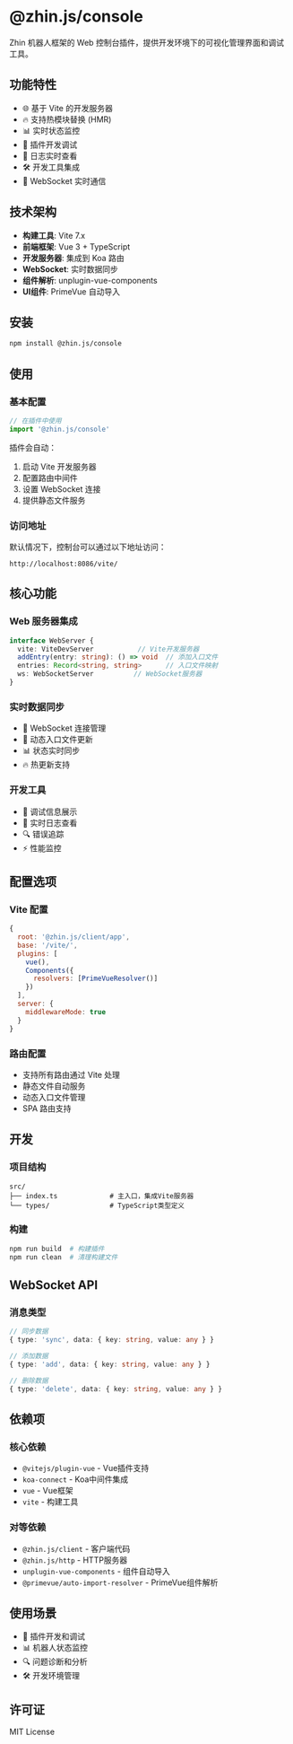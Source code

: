 # @zhin.js/console

Zhin 机器人框架的 Web 控制台插件，提供开发环境下的可视化管理界面和调试工具。

## 功能特性

- 🌐 基于 Vite 的开发服务器
- 🔥 支持热模块替换 (HMR)
- 📊 实时状态监控
- 🔧 插件开发调试
- 📝 日志实时查看
- 🛠️ 开发工具集成
- 📱 WebSocket 实时通信

## 技术架构

- **构建工具**: Vite 7.x
- **前端框架**: Vue 3 + TypeScript
- **开发服务器**: 集成到 Koa 路由
- **WebSocket**: 实时数据同步
- **组件解析**: unplugin-vue-components
- **UI组件**: PrimeVue 自动导入

## 安装

```bash
npm install @zhin.js/console
```

## 使用

### 基本配置

```javascript
// 在插件中使用
import '@zhin.js/console'
```

插件会自动：
1. 启动 Vite 开发服务器
2. 配置路由中间件
3. 设置 WebSocket 连接
4. 提供静态文件服务

### 访问地址

默认情况下，控制台可以通过以下地址访问：
```
http://localhost:8086/vite/
```

## 核心功能

### Web 服务器集成

```typescript
interface WebServer {
  vite: ViteDevServer           // Vite开发服务器
  addEntry(entry: string): () => void  // 添加入口文件
  entries: Record<string, string>      // 入口文件映射
  ws: WebSocketServer          // WebSocket服务器
}
```

### 实时数据同步

- 📡 WebSocket 连接管理
- 🔄 动态入口文件更新
- 📊 状态实时同步
- 🔥 热更新支持

### 开发工具

- 🐛 调试信息展示
- 📝 实时日志查看
- 🔍 错误追踪
- ⚡ 性能监控

## 配置选项

### Vite 配置

```javascript
{
  root: '@zhin.js/client/app',
  base: '/vite/',
  plugins: [
    vue(),
    Components({
      resolvers: [PrimeVueResolver()]
    })
  ],
  server: {
    middlewareMode: true
  }
}
```

### 路由配置

- 支持所有路由通过 Vite 处理
- 静态文件自动服务
- 动态入口文件管理
- SPA 路由支持

## 开发

### 项目结构

```
src/
├── index.ts             # 主入口，集成Vite服务器
└── types/               # TypeScript类型定义
```

### 构建

```bash
npm run build  # 构建插件
npm run clean  # 清理构建文件
```

## WebSocket API

### 消息类型

```typescript
// 同步数据
{ type: 'sync', data: { key: string, value: any } }

// 添加数据
{ type: 'add', data: { key: string, value: any } }

// 删除数据
{ type: 'delete', data: { key: string, value: any } }
```

## 依赖项

### 核心依赖
- `@vitejs/plugin-vue` - Vue插件支持
- `koa-connect` - Koa中间件集成
- `vue` - Vue框架
- `vite` - 构建工具

### 对等依赖
- `@zhin.js/client` - 客户端代码
- `@zhin.js/http` - HTTP服务器
- `unplugin-vue-components` - 组件自动导入
- `@primevue/auto-import-resolver` - PrimeVue组件解析

## 使用场景

- 🧪 插件开发和调试
- 📊 机器人状态监控
- 🔍 问题诊断和分析
- 🛠️ 开发环境管理

## 许可证

MIT License
